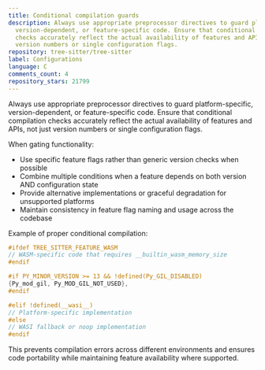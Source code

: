 ```yaml
---
title: Conditional compilation guards
description: Always use appropriate preprocessor directives to guard platform-specific,
  version-dependent, or feature-specific code. Ensure that conditional compilation
  checks accurately reflect the actual availability of features and APIs, not just
  version numbers or single configuration flags.
repository: tree-sitter/tree-sitter
label: Configurations
language: C
comments_count: 4
repository_stars: 21799
---
```


Always use appropriate preprocessor directives to guard platform-specific, version-dependent, or feature-specific code. Ensure that conditional compilation checks accurately reflect the actual availability of features and APIs, not just version numbers or single configuration flags.

When gating functionality:
- Use specific feature flags rather than generic version checks when possible
- Combine multiple conditions when a feature depends on both version AND configuration state
- Provide alternative implementations or graceful degradation for unsupported platforms
- Maintain consistency in feature flag naming and usage across the codebase

Example of proper conditional compilation:
```c
#ifdef TREE_SITTER_FEATURE_WASM
// WASM-specific code that requires __builtin_wasm_memory_size
#endif

#if PY_MINOR_VERSION >= 13 && !defined(Py_GIL_DISABLED)
{Py_mod_gil, Py_MOD_GIL_NOT_USED},
#endif

#elif !defined(__wasi__)
// Platform-specific implementation
#else
// WASI fallback or noop implementation
#endif
```

This prevents compilation errors across different environments and ensures code portability while maintaining feature availability where supported.